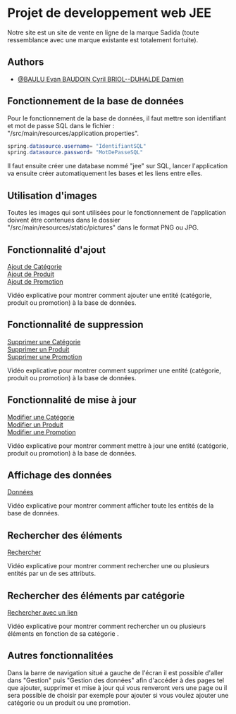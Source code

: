 # Projet de developpement web JEE

Notre site est un site de vente en ligne de la marque Sadida (toute ressemblance avec une marque existante est totalement fortuite).


## Authors

- [@BAULU  Evan BAUDOIN Cyril BRIOL--DUHALDE Damien](https://github.com/Dams6445/FinalProjectJEE)

## Fonctionnement de la base de données
Pour le fonctionnement de la base de données, il faut mettre son identifiant et mot de passe SQL dans le fichier : "/src/main/resources/application.properties".
```java
spring.datasource.username= "IdentifiantSQL"
spring.datasource.password= "MotDePasseSQL"
```
Il faut ensuite créer une database nommé "jee" sur SQL, lancer l'application va ensuite créer automatiquement les bases et les liens entre elles.

## Utilisation d'images

Toutes les images qui sont utilisées pour le fonctionnement de l'application doivent être contenues dans le dossier "/src/main/resources/static/pictures" dans le format PNG ou JPG.

## Fonctionnalité d'ajout   

[Ajout de Catégorie](./readme/Ajouter_Categorie.webm)   
[Ajout de Produit](./readme/Ajouter_Produit.webm)          
[Ajout de Promotion](./readme/Ajouter_Promotion.webm)   

Vidéo explicative pour montrer comment ajouter une entité 
(catégorie, produit ou promotion) à la base de données.

## Fonctionnalité de suppression

[Supprimer une Catégorie](./readme/Supprimer_Categorie.webm)   
[Supprimer un Produit](./readme/Supprimer_Produit.webm)          
[Supprimer une Promotion](./readme/Supprimer_Promotion.webm)   

Vidéo explicative pour montrer comment supprimer une entité 
(catégorie, produit ou promotion) à la base de données.

## Fonctionnalité de mise à jour

[Modifier une Catégorie](./readme/Modifier_Categorie.webm)   
[Modifier un Produit](./readme/Modifier_Produit.webm)          
[Modifier une Promotion](./readme/Modifier_Promotion.webm) 

Vidéo explicative pour montrer comment mettre à jour une entité
 (catégorie, produit ou promotion) à la base de données.

## Affichage des données

[Données](./readme/Afficher_Donnees.webm)

Vidéo explicative pour montrer comment afficher toute les entités de la base de données.

## Rechercher des éléments

[Rechercher](./readme/Recherche_Entité.webm)

Vidéo explicative pour montrer comment rechercher une ou plusieurs entités par un de 
ses attributs.

## Rechercher des éléments par catégorie

[Rechercher avec un lien](./readme/Recherche_Par_Lien.webm)

Vidéo explicative pour montrer comment rechercher un ou plusieurs éléments en fonction
 de sa catégorie .

## Autres fonctionnalitées

Dans la barre de navigation situé a gauche de l'écran il est possible d'aller 
dans "Gestion" puis "Gestion des données" afin d'accéder à des pages tel  que ajouter, 
supprimer et mise à jour qui vous renveront vers une page ou il sera possible de choisir 
par exemple pour ajouter si vous voulez ajouter une catégorie ou un produit ou une 
promotion.

